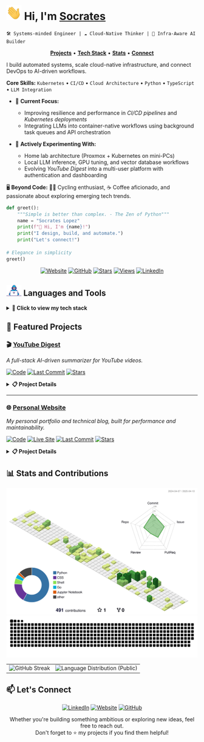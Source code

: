 # <img src="assets/Hi.gif" width="40px"> Hi, I'm [**Socrates**](https://socrabytes.github.io/) 

`🛠️ Systems-minded Engineer | ☁️ Cloud-Native Thinker | 🧠 Infra-Aware AI Builder`

<div align="center">

**[Projects](#-featured-projects)** • **[Tech Stack](#-languages-and-tools)** • **[Stats](#-stats-and-contributions)** • **[Connect](#-lets-connect)**

</div>

I build automated systems, scale cloud-native infrastructure, and connect DevOps to AI-driven workflows.

**Core Skills:** `Kubernetes` • `CI/CD` • `Cloud Architecture` • `Python` • `TypeScript` • `LLM Integration`

- 🔭 **Current Focus:**
  - Improving resilience and performance in *CI/CD pipelines* and *Kubernetes deployments*
  - Integrating LLMs into container-native workflows using background task queues and API orchestration

- 🚧 **Actively Experimenting With:**
  - Home lab architecture (Proxmox + Kubernetes on mini-PCs)
  - Local LLM inference, GPU tuning, and vector database workflows
  - Evolving *YouTube Digest* into a multi-user platform with authentication and dashboarding

🖥️ **Beyond Code:** 🚴‍♂️ Cycling enthusiast, ☕ Coffee aficionado, and passionate about exploring emerging tech trends.

```python
def greet():
    """Simple is better than complex. - The Zen of Python"""
    name = "Socrates Lopez"
    print(f"👋 Hi, I'm {name}!")
    print("I design, build, and automate.")
    print("Let's connect!")

# Elegance in simplicity
greet()
```

<!-- Social badges section -->
<div align="center">

[![Website](https://img.shields.io/badge/Website-Live-3caea3?style=flat-square&logo=globe)](https://socrabytes.github.io)
[![GitHub](https://img.shields.io/github/followers/socrabytes?label=Follow&style=flat-square&logo=github&color=6175de)](https://github.com/socrabytes?tab=followers)
[![Stars](https://img.shields.io/github/stars/socrabytes?style=flat-square&logo=github&color=f4ca64&label=Stars)](https://github.com/socrabytes?tab=repositories&sort=stargazers)
[![Views](https://komarev.com/ghpvc/?username=socrabytes&style=flat-square&color=b0b0b0&label=Views)](https://github.com/socrabytes)
[![LinkedIn](https://img.shields.io/badge/LinkedIn-socrateslopez-3183c8?style=flat-square&logo=linkedin)](https://www.linkedin.com/in/socrateslopez/)

</div>

<!-- Languages & Tools -->

## <img src="assets/developer.gif" width="40px"> Languages and Tools

<details>
<summary><b>🧰 Click to view my tech stack</b></summary>

### Infrastructure & DevOps:
<img align="left" alt="Docker" width="30px" style="padding-right:10px;" src="https://cdn.jsdelivr.net/gh/devicons/devicon/icons/docker/docker-original.svg"/>
<img align="left" alt="Kubernetes" width="30px" style="padding-right:10px;" src="https://cdn.jsdelivr.net/gh/devicons/devicon/icons/kubernetes/kubernetes-plain.svg"/>
<img align="left" alt="Terraform" width="30px" style="padding-right:10px;" src="https://cdn.jsdelivr.net/gh/devicons/devicon/icons/terraform/terraform-original.svg"/>
<img align="left" alt="AWS" width="30px" style="padding-right:10px;" src="https://cdn.jsdelivr.net/gh/devicons/devicon/icons/amazonwebservices/amazonwebservices-original-wordmark.svg"/>
<img align="left" alt="Ansible" width="30px" style="padding-right:10px;" src="https://cdn.jsdelivr.net/gh/devicons/devicon/icons/ansible/ansible-original.svg"/>
<img align="left" alt="Jenkins" width="30px" style="padding-right:10px;" src="https://cdn.jsdelivr.net/gh/devicons/devicon/icons/jenkins/jenkins-original.svg"/>

<br clear="left"/>

### Languages & Frameworks:
<img align="left" alt="Python" width="30px" style="padding-right:10px;" src="https://cdn.jsdelivr.net/gh/devicons/devicon/icons/python/python-original.svg"/>
<img align="left" alt="FastAPI" width="30px" style="padding-right:10px;" src="https://cdn.jsdelivr.net/gh/devicons/devicon/icons/fastapi/fastapi-original.svg"/>
<img align="left" alt="TypeScript" width="30px" style="padding-right:10px;" src="https://cdn.jsdelivr.net/gh/devicons/devicon/icons/typescript/typescript-original.svg"/>
<img align="left" alt="Next.js" width="30px" style="padding-right:10px;" src="https://cdn.jsdelivr.net/gh/devicons/devicon/icons/nextjs/nextjs-original.svg"/>

<br clear="left"/>

### Data & Monitoring:
<img align="left" alt="PostgreSQL" width="30px" style="padding-right:10px;" src="https://cdn.jsdelivr.net/gh/devicons/devicon/icons/postgresql/postgresql-original.svg"/>
<img align="left" alt="DBeaver" width="30px" style="padding-right:10px;" src="https://cdn.jsdelivr.net/gh/devicons/devicon/icons/dbeaver/dbeaver-original.svg"/>
<img align="left" alt="Prometheus" width="30px" style="padding-right:10px;" src="https://cdn.jsdelivr.net/gh/devicons/devicon/icons/prometheus/prometheus-original.svg"/>
<img align="left" alt="Grafana" width="30px" style="padding-right:10px;" src="https://cdn.jsdelivr.net/gh/devicons/devicon/icons/grafana/grafana-original.svg"/>

<br clear="left"/>

### Tools & Platforms:
<img align="left" alt="Linux" width="30px" style="padding-right:10px;" src="https://cdn.jsdelivr.net/gh/devicons/devicon/icons/linux/linux-original.svg"/>
<img align="left" alt="Bash" width="30px" style="padding-right:10px;" src="https://cdn.jsdelivr.net/gh/devicons/devicon/icons/bash/bash-original.svg"/>
<img align="left" alt="Git" width="30px" style="padding-right:10px;" src="https://cdn.jsdelivr.net/gh/devicons/devicon/icons/git/git-original.svg"/>
<img align="left" alt="GitHub" width="30px" style="padding-right:10px;" src="https://cdn.jsdelivr.net/gh/devicons/devicon/icons/github/github-original.svg"/>
<img align="left" alt="YAML" width="30px" style="padding-right:10px;" src="https://cdn.jsdelivr.net/gh/devicons/devicon/icons/yaml/yaml-original.svg"/>
<img align="left" alt="Hugo" width="30px" style="padding-right:10px;" src="https://cdn.jsdelivr.net/gh/devicons/devicon/icons/hugo/hugo-original.svg"/>

<br clear="left"/>
</details>

<!-- Featured Projects -->

## 🚀 Featured Projects

### 🎬 [YouTube Digest](https://github.com/socrabytes/youtube-digest)

*A full-stack AI-driven summarizer for YouTube videos.*

[![Code](https://img.shields.io/badge/GitHub-Repo-4078c0?style=flat-square&logo=github)](https://github.com/socrabytes/youtube-digest) [![Last Commit](https://img.shields.io/github/last-commit/socrabytes/youtube-digest?style=flat-square&logo=git&color=6e7781)](https://github.com/socrabytes/youtube-digest/commits) [![Stars](https://img.shields.io/github/stars/socrabytes/youtube-digest?style=flat-square&logo=github&color=f1e05a)](https://github.com/socrabytes/youtube-digest/stargazers)

<details>
<summary><b>📋 Project Details</b></summary>

<p align="center">
  <a href="https://github.com/socrabytes/youtube-digest" target="_blank">
    <img src="assets/ytd-demoGIF.gif" width="600px" alt="Demo of YouTube Digest" />
  </a>
</p>

> **Tech Stack:** `Next.js 15` • `FastAPI` • `PostgreSQL` • `OpenAI` • `Docker`

- 🧠 GPT-generated summaries with token tracking
- 📦 Background workers and task queues
- 📺 Optimized UX for rapid content skimming
</details>

---

### 🌐 [Personal Website](https://socrabytes.github.io) 
*My personal portfolio and technical blog, built for performance and maintainability.*

[![Code](https://img.shields.io/badge/GitHub-Repo-4078c0?style=flat-square&logo=github)](https://github.com/socrabytes/socrabytes.github.io) [![Live Site](https://img.shields.io/badge/Live-Site-2ea44f?style=flat-square&logo=safari)](https://socrabytes.github.io) [![Last Commit](https://img.shields.io/github/last-commit/socrabytes/socrabytes.github.io?style=flat-square&logo=git&color=6e7781)](https://github.com/socrabytes/socrabytes.github.io/commits) [![Stars](https://img.shields.io/github/stars/socrabytes/socrabytes.github.io?style=flat-square&logo=github&color=f1e05a)](https://github.com/socrabytes/socrabytes.github.io/stargazers)

<details>
<summary><b>📋 Project Details</b></summary>

<p align="center">
  <a href="https://socrabytes.github.io" target="_blank">
    <img src="assets/website-preview-16x9.png" width="600px" alt="Preview of socrabytes.github.io site" />
  </a>
</p>

> **Tech Stack:** `Hugo` • `GitHub Actions` • `GitHub Pages`

- ⚡ Lightning-fast static portfolio & blog
- 🧰 Fully version-controlled content pipeline
- 🎨 Designed for showcasing DevOps + AI notes
</details>

## 📊 Stats and Contributions

<!-- 3D-Contribution Graph -->
<picture>
  <source media="(prefers-color-scheme: dark)" srcset="./profile-3d-contrib/profile-night-green.svg" />
  <source media="(prefers-color-scheme: light)" srcset="./profile-3d-contrib/profile-green-animate.svg" />
  <img alt="3D GitHub Contributions" src="./profile-3d-contrib/profile-green-animate.svg" />
</picture>

<!-- GitHub Snake Game -->
<picture>
  <source media="(prefers-color-scheme: dark)" srcset="dist/github-snake-dark.svg" />
  <source media="(prefers-color-scheme: light)" srcset="dist/github-snake.svg" />
  <img alt="github-snake" src="dist/github-snake.svg" />
</picture>

<!-- GitHub Streak Counter and Language Distribution (Public) Table -->
<table>
  <tr>
    <td>
      <!-- GitHub Streak Counter -->
      <picture>
        <source media="(prefers-color-scheme: dark)" srcset="https://streak-stats.demolab.com?user=socrabytes&theme=vue-dark&hide_border=true&bg_color=00000000" />
        <source media="(prefers-color-scheme: light)" srcset="https://streak-stats.demolab.com?user=socrabytes&theme=vue&hide_border=true" />
        <img alt="GitHub Streak" src="https://streak-stats.demolab.com?user=socrabytes&theme=vue&hide_border=true" />
      </picture>
    </td>
    <td>
      <!-- Language Distribution (Public) Card -->
      <picture>
        <source media="(prefers-color-scheme: dark)" srcset="https://github-readme-stats.vercel.app/api/top-langs/?username=socrabytes&layout=compact&theme=vue-dark&custom_title=Language%20Distribution%20(Public)&hide_border=true&bg_color=00000000" />
        <source media="(prefers-color-scheme: light)" srcset="https://github-readme-stats.vercel.app/api/top-langs/?username=socrabytes&layout=compact&theme=vue&custom_title=Language%20Distribution%20(Public)&hide_border=true" />
        <img alt="Language Distribution (Public)" src="https://github-readme-stats.vercel.app/api/top-langs/?username=socrabytes&layout=compact&theme=vue&custom_title=Language%20Distribution%20(Public)&hide_border=true" />
      </picture>
    </td>
  </tr>
</table>


## 📫 Let's Connect

<div align="center">

[![LinkedIn](https://img.shields.io/badge/LinkedIn-Connect-0077B5?style=flat-square&logo=linkedin)](https://linkedin.com/in/socrateslopez)
[![Website](https://img.shields.io/badge/Website-Visit-3caea3?style=flat-square&logo=safari)](https://socrabytes.github.io)
[![GitHub](https://img.shields.io/badge/GitHub-Follow-181717?style=flat-square&logo=github)](https://github.com/socrabytes?tab=followers)

</div>

<p align="center">
Whether you're building something ambitious or exploring new ideas, feel free to reach out.<br>
Don't forget to ⭐ my projects if you find them helpful!
</p>